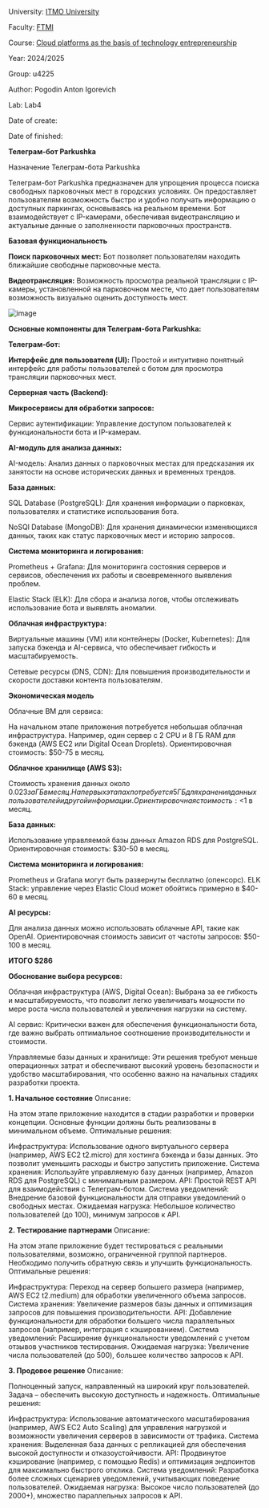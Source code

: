 University: [ITMO University](https://itmo.ru/ru/)

Faculty: [FTMI](https://ftmi.itmo.ru/)

Course: [Cloud platforms as the basis of technology entrepreneurship](https://itmo-ict-faculty.github.io/cloud-platforms-as-the-basis-of-technology-entrepreneurship/) 

Year: 2024/2025

Group: u4225

Author: Pogodin Anton Igorevich

Lab: Lab4

Date of create: 

Date of finished: 

**Телеграм-бот Parkushka**

Назначение Телеграм-бота Parkushka

Телеграм-бот Parkushka предназначен для упрощения процесса поиска свободных парковочных мест в городских условиях. 
Он предоставляет пользователям возможность быстро и удобно получать информацию о доступных паркингах, основываясь на реальном времени. Бот взаимодействует с IP-камерами, обеспечивая видеотрансляцию и актуальные данные о заполненности парковочных пространств. 

**Базовая функциональность**

**Поиск парковочных мест:** Бот позволяет пользователям находить ближайшие свободные парковочные места.

**Видеотрансляция:** Возможность просмотра реальной трансляции с IP-камеры, установленной на парковочном месте, что дает пользователям возможность визуально оценить доступность мест.

![image](https://github.com/user-attachments/assets/5893a60c-539d-450a-9be1-06b5f8a61ea7)

**Основные компоненты для Телеграм-бота Parkushka:**

**Телеграм-бот:**

**Интерфейс для пользователя (UI):** Простой и интуитивно понятный интерфейс для работы пользователей с ботом для просмотра трансляции парковочных мест.

**Серверная часть (Backend):**


**Микросервисы для обработки запросов:**

Сервис аутентификации: Управление доступом пользователей к функциональности бота и IP-камерам.


**AI-модуль для анализа данных:**


AI-модель: Анализ данных о парковочных местах для предсказания их занятости на основе исторических данных и временных трендов.


**База данных:**

SQL Database (PostgreSQL): Для хранения информации о парковках, пользователях и статистике использования бота.

NoSQl  Database (MongoDB): Для хранения динамически изменяющихся данных, таких как статус парковочных мест и историю запросов.



**Система мониторинга и логирования:**

Prometheus + Grafana: Для мониторинга состояния серверов и сервисов, обеспечения их работы и своевременного выявления проблем.

Elastic Stack (ELK): Для сбора и анализа логов, чтобы отслеживать использование бота и выявлять аномалии.

**Облачная инфраструктура:**

Виртуальные машины (VM) или контейнеры (Docker, Kubernetes): Для запуска бэкенда и AI-сервиса, что обеспечивает гибкость и масштабируемость.

Сетевые ресурсы (DNS, CDN): Для повышения производительности и скорости доставки контента пользователям.


**Экономическая модель**

Облачные ВМ для сервиса:

На начальном этапе приложения потребуется небольшая облачная инфраструктура. Например, один сервер с 2 CPU и 8 ГБ RAM для бэкенда (AWS EC2 или Digital Ocean Droplets).
Ориентировочная стоимость: $50-75 в месяц.

**Облачное хранилище (AWS S3):**

Стоимость хранения данных около $0.023 за ГБ в месяц.
На первых этапах потребуется 5 ГБ для хранения данных пользователей и другой информации.
Ориентировочная стоимость: <$1 в месяц.

**База данных:**

Использование управляемой базы данных Amazon RDS для PostgreSQL.
Ориентировочная стоимость: $30-50 в месяц.

**Система мониторинга и логирования:**

Prometheus и Grafana могут быть развернуты бесплатно (опенсорс).
ELK Stack: управление через Elastic Cloud может обойтись примерно в $40-60 в месяц.

**AI ресурсы:**

Для анализа данных можно использовать облачные API, такие как OpenAI.
Ориентировочная стоимость зависит от частоты запросов: $50-100 в месяц.

**ИТОГО $286**

**Обоснование выбора ресурсов:**

Облачная инфраструктура (AWS, Digital Ocean): Выбрана за ее гибкость и масштабируемость, что позволит легко увеличивать мощности по мере роста числа пользователей и увеличения нагрузки на систему.

AI сервис: Критически важен для обеспечения функциональности бота, где важно выбрать оптимальное соотношение производительности и стоимости.

Управляемые базы данных и хранилище: Эти решения требуют меньше операционных затрат и обеспечивают высокий уровень безопасности и удобство масштабирования, что особенно важно на начальных стадиях разработки проекта.

**1. Начальное состояние**
Описание:

На этом этапе приложение находится в стадии разработки и проверки концепции. Основные функции должны быть реализованы в минимальном объеме.
Оптимальные решения:

Инфраструктура: Использование одного виртуального сервера (например, AWS EC2 t2.micro) для хостинга бэкенда и базы данных. Это позволит уменьшить расходы и быстро запустить приложение.
Система хранения: Используйте управляемую базу данных (например, Amazon RDS для PostgreSQL) с минимальным размером.
API: Простой REST API для взаимодействия с Телеграм-ботом.
Система уведомлений: Внедрение базовой функциональности для отправки уведомлений о свободных местах.
Ожидаемая нагрузка: Небольшое количество пользователей (до 100), минимум запросов к API.

**2. Тестирование партнерами**
Описание:

На этом этапе приложение будет тестироваться с реальными пользователями, возможно, ограниченной группой партнеров. Необходимо получить обратную связь и улучшить функциональность.
Оптимальные решения:

Инфраструктура: Переход на сервер большего размера (например, AWS EC2 t2.medium) для обработки увеличенного объема запросов.
Система хранения: Увеличение размеров базы данных и оптимизация запросов для повышения производительности.
API: Добавление функциональности для обработки большего числа параллельных запросов (например, интеграция с кэшированием).
Система уведомлений: Расширение функциональности уведомлений с учетом отзывов участников тестирования.
Ожидаемая нагрузка: Увеличение числа пользователей (до 500), большее количество запросов к API.

**3. Продовое решение**
Описание:

Полноценный запуск, направленный на широкий круг пользователей. Задача – обеспечить высокую доступность и надежность.
Оптимальные решения:

Инфраструктура: Использование автоматического масштабирования (например, AWS EC2 Auto Scaling) для управления нагрузкой и возможности увеличения серверов в зависимости от трафика.
Система хранения: Выделенная база данных с репликацией для обеспечения высокой доступности и отказоустойчивости.
API: Продвинутое кэширование (например, с помощью Redis) и оптимизация эндпоинтов для максимально быстрого отклика.
Система уведомлений: Разработка более сложных сценариев уведомлений, учитывающих поведение пользователей.
Ожидаемая нагрузка: Высокое число пользователей (до 2000+), множество параллельных запросов к API.
